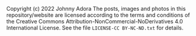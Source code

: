Copyright (c) 2022 Johnny Adora
The posts, images and photos in this repository/website are licensed according to the terms and conditions of the Creative Commons Attribution-NonCommercial-NoDerivatives 4.0 International License. See the file `LICENSE-CC BY-NC-ND.txt` for details.